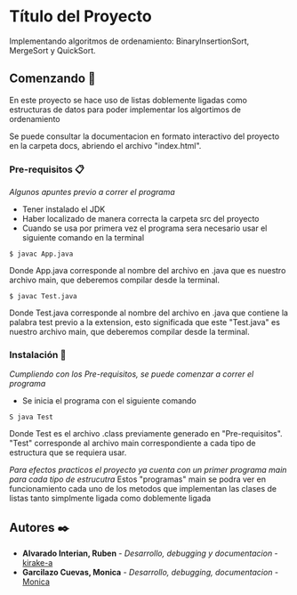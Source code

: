 # Título del Proyecto

Implementando algoritmos de ordenamiento: BinaryInsertionSort, MergeSort y QuickSort.

## Comenzando 🚀

En este proyecto se hace uso de listas doblemente ligadas como estructuras de datos para poder implementar los algortimos de ordenamiento

Se puede consultar la documentacion en formato interactivo del proyecto en la carpeta docs, 
abriendo el archivo "index.html".

### Pre-requisitos 📋

_Algunos apuntes previo a correr el programa_

* Tener instalado el JDK 
* Haber localizado de manera correcta la carpeta src del proyecto
* Cuando se usa por primera vez el programa sera necesario usar el siguiente comando en la terminal

```
$ javac App.java
```
Donde App.java corresponde al nombre del archivo en .java que es nuestro archivo main, que deberemos compilar desde la terminal.

```
$ javac Test.java
```
Donde Test.java corresponde al nombre del archivo en .java que contiene la palabra test previo a la extension,
esto significada que este "Test.java" es nuestro archivo main, que deberemos compilar desde la terminal.

### Instalación 🔧

_Cumpliendo con los Pre-requisitos, se puede comenzar a correr el programa_

* Se inicia el programa con el siguiente comando

```
S java Test
```
Donde Test es el archivo .class previamente generado en "Pre-requisitos". "Test" corresponde al archivo main
correspondiente a cada tipo de estructura que se requiera usar.

_Para efectos practicos el proyecto ya cuenta con un primer programa main para cada tipo de estrucutra_
Estos "programas" main se podra ver en funcionamiento cada uno de los metodos que implementan las clases
de listas tanto simplmente ligada como doblemente ligada

## Autores ✒️

* **Alvarado Interian, Ruben** - *Desarrollo, debugging y documentacion* - [kirake-a](https://gist.github.com/kirake-a)
* **Garcilazo Cuevas, Monica** - *Desarrollo, debugging, documentacion* - [Monica](https://github.com/MoniGarcilazo)
